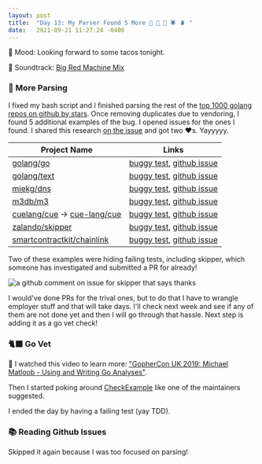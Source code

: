 ```yaml
---
layout: post
title:  "Day 13: My Parser Found 5 More 🐞 🐛 🐜 🕷 🪲 "
date:   2021-09-21 11:27:24 -0400
---
```


🌮 Mood: Looking forward to some tacos tonight.

🎵 Soundtrack: [Big Red Machine
Mix](https://open.spotify.com/playlist/37i9dQZF1EIYbaWw1mzxRp)

### 🦁 More Parsing

I fixed my bash script and I finished parsing the rest of the [top 1000 golang
repos on github by
stars](https://github.com/kaxap/arl/blob/master/README-Go.md). Once removing
duplicates due to vendoring, I found 5 additional examples of the bug. I opened
issues for the ones I found. I shared this research [on the
issue](https://github.com/golang/go/issues/48362) and got two ❤️s. Yayyyyy.

| Project Name |  Links |
|-----------|-----------|
| [golang/go](https://github.com/golang/go) | [buggy test](https://github.com/golang/go/blob/9e60c371473ff15eb4b13981721b29f62e1d862c/src/cmd/compile/internal/types2/example_test.go#L191-L247), [github issue](https://github.com/golang/go/issues/48494) |
| [golang/text](https://github.com/golang/text) | [buggy test](https://github.com/golang/text/blob/383b2e75a7a4198c42f8f87833eefb772868a56f/language/examples_test.go#L246-L341), [github issue](https://github.com/golang/go/issues/48361) |
| [miekg/dns](https://github.com/miekg/dns) | [buggy test](https://github.com/miekg/dns/blob/4e8fe099f421b9920a5f2d5ec95579453796140b/example_test.go#L121-L146), [github issue](https://github.com/miekg/dns/issues/1299)  |
| [m3db/m3](https://github.com/m3db/m3) | [buggy test](https://github.com/m3db/m3/blob/9fea52cc91b4f7af9a126c6f9bebcffa475db1fa/src/x/pool/example_test.go#L39-L61), [github issue](https://github.com/m3db/m3/issues/3763) |
| [cuelang/cue](https://github.com/cuelang/cue) -> [cue-lang/cue](https://github.com/cue-lang/cue ) | [buggy test](https://github.com/cue-lang/cue/blob/e8550b89779d293bbc9b530d2c4c9f9cf4c6f3d0/cue/examplecompile_test.go#L24-L51), [github issue](https://github.com/cue-lang/cue/issues/1267) |
| [zalando/skipper](https://github.com/zalando/skipper)| [buggy test](https://github.com/zalando/skipper/blob/11b7acad09fc7c0873b3c2cd4779f539a8aa9bcd/eskip/example_test.go#L24-L78), [github issue](https://github.com/zalando/skipper/issues/1860) |
| [smartcontractkit/chainlink](https://github.com/smartcontractkit/chainlink)| [buggy test](https://github.com/smartcontractkit/chainlink/blob/be421404e3ca283cb8d403753adf6e72bbff9f3a/core/main_test.go#L14-L57), [github issue](https://github.com/smartcontractkit/chainlink/issues/5066) |

Two of these examples were hiding failing tests, including skipper, which
someone has investigated and submitted a PR for already!

<img src="https://i.ibb.co/sFq21PK/Screen-Shot-2021-09-21-at-6-41-00-PM.png" alt="a github comment on issue for skipper that says thanks">

I would've done PRs for the trival ones, but to do that I have to wrangle
employer stuff and that will take days. I'll check next week and see if any of
them are not done yet and then I will go through that hassle. Next step is
adding it as a go vet check!

### 🐈‍⬛ Go Vet

🎥 I watched this video to learn more: ["GopherCon UK 2019: Michael Matloob - Using and Writing Go Analyses"](https://www.youtube.com/watch?v=10IMWTpCSIQ&ab_channel=GopherConUK).

Then I started poking around
[CheckExample](https://cs.opensource.google/go/x/tools/+/refs/tags/v0.1.6:go/analysis/passes/tests/tests.go;l=111)
like one of the maintainers suggested.

I ended the day by having a failing test (yay TDD).

### 📚 Reading Github Issues

Skipped it again because I was too focused on parsing!
